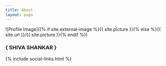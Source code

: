 ```yaml
---
title: About
layout: page
---
```

![Profile Image]({% if site.external-image %}{{ site.picture }}{% else %}{{ site.url }}/{{ site.picture }}{% endif %})



### { SHIVA SHANKAR }
{% include social-links.html %}

